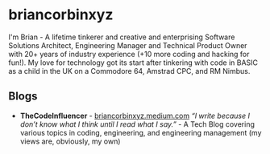 # briancorbinxyz
 
I'm Brian - A lifetime tinkerer and creative and enterprising Software Solutions Architect, Engineering Manager and Technical Product Owner with 20+ years of industry experience (+10 more coding and hacking for fun!). My love for technology got its start after tinkering with code in BASIC as a child in the UK on a Commodore 64, Amstrad CPC, and RM Nimbus.


## Blogs
- **TheCodeInfluencer** - [briancorbinxyz.medium.com](https://briancorbinxyz.medium.com) *“I write because I don’t know what I think until I read what I say.”* - A Tech Blog covering various topics in coding, engineering, and engineering management (my views are, obviously, my own)
